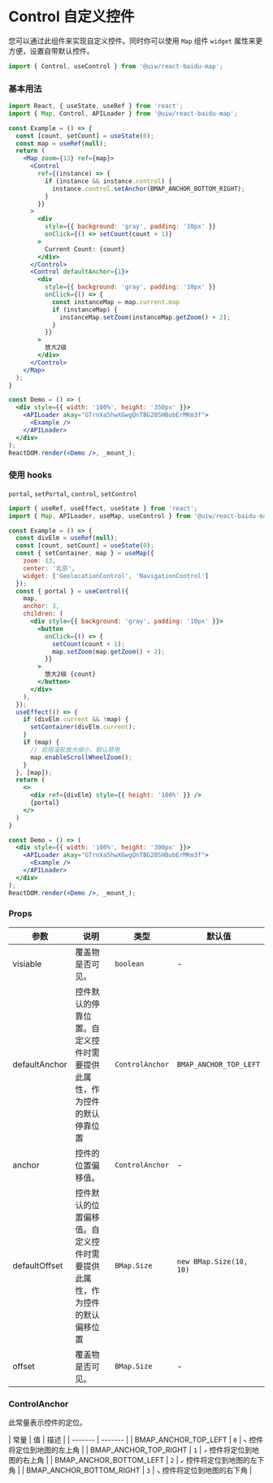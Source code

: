 Control 自定义控件
===

您可以通过此组件来实现自定义控件。同时你可以使用 `Map` 组件 `widget` 属性来更方便，设置自带默认控件。

```jsx
import { Control, useControl } from '@uiw/react-baidu-map';
```

### 基本用法

<!--DemoStart,bgWhite--> 
```jsx
import React, { useState, useRef } from 'react';
import { Map, Control, APILoader } from '@uiw/react-baidu-map';

const Example = () => {
  const [count, setCount] = useState(0);
  const map = useRef(null);
  return (
    <Map zoom={13} ref={map}>
      <Control
        ref={(instance) => {
          if (instance && instance.control) {
            instance.control.setAnchor(BMAP_ANCHOR_BOTTOM_RIGHT);
          }
        }}
      >
        <div
          style={{ background: 'gray', padding: '10px' }}
          onClick={() => setCount(count + 1)}
        >
          Current Count: {count}
        </div>
      </Control>
      <Control defaultAnchor={1}>
        <div
          style={{ background: 'gray', padding: '10px' }}
          onClick={() => {
            const instanceMap = map.current.map
            if (instanceMap) {
              instanceMap.setZoom(instanceMap.getZoom() + 2);
            }
          }}
        >
          放大2级
        </div>
      </Control>
    </Map>
  );
}

const Demo = () => (
  <div style={{ width: '100%', height: '350px' }}>
    <APILoader akay="GTrnXa5hwXGwgQnTBG28SHBubErMKm3f">
      <Example />
    </APILoader>
  </div>
);
ReactDOM.render(<Demo />, _mount_);
```
<!--End-->

### 使用 hooks

`portal`, `setPortal`, `control`, `setControl`

<!--DemoStart,bgWhite--> 
```jsx
import { useRef, useEffect, useState } from 'react';
import { Map, APILoader, useMap, useControl } from '@uiw/react-baidu-map';

const Example = () => {
  const divElm = useRef(null);
  const [count, setCount] = useState(0);
  const { setContainer, map } = useMap({
    zoom: 13,
    center: '北京',
    widget: ['GeolocationControl', 'NavigationControl']
  });
  const { portal } = useControl({
    map,
    anchor: 3,
    children: (
      <div style={{ background: 'gray', padding: '10px' }}>
        <button
          onClick={() => {
            setCount(count + 1);
            map.setZoom(map.getZoom() + 2);
          }}
        >
          放大2级 {count}
        </button>
      </div>
    ),
  });
  useEffect(() => {
    if (divElm.current && !map) {
      setContainer(divElm.current);
    }
    if (map) {
      // 启用滚轮放大缩小，默认禁用
      map.enableScrollWheelZoom();
    }
  }, [map]);
  return (
    <>
      <div ref={divElm} style={{ height: '100%' }} />
      {portal}
    </>
  )
}

const Demo = () => (
  <div style={{ width: '100%', height: '300px' }}>
    <APILoader akay="GTrnXa5hwXGwgQnTBG28SHBubErMKm3f">
      <Example />
    </APILoader>
  </div>
);
ReactDOM.render(<Demo />, _mount_);
```
<!--End-->

### Props

| 参数 | 说明 | 类型 | 默认值 |
| ----- | ----- | ----- | ----- |
| visiable | 覆盖物是否可见。 | `boolean` | - |
| defaultAnchor | 控件默认的停靠位置。自定义控件时需要提供此属性，作为控件的默认停靠位置 | `ControlAnchor` | `BMAP_ANCHOR_TOP_LEFT` |
| anchor | 控件的位置偏移值。| `ControlAnchor` | - |
| defaultOffset | 控件默认的位置偏移值。自定义控件时需要提供此属性，作为控件的默认偏移位置 | `BMap.Size` | `new BMap.Size(10, 10)` |
| offset | 覆盖物是否可见。 | `BMap.Size` | - |

### ControlAnchor

此常量表示控件的定位。

| 常量 | 值 | 描述 |
| ------- | ------- |
| BMAP_ANCHOR_TOP_LEFT | `0` | `↖` 控件将定位到地图的左上角 |
| BMAP_ANCHOR_TOP_RIGHT | `1` | `↗` 控件将定位到地图的右上角 |
| BMAP_ANCHOR_BOTTOM_LEFT | `2` | `↙` 控件将定位到地图的左下角 |
| BMAP_ANCHOR_BOTTOM_RIGHT | `3` | `↘` 控件将定位到地图的右下角 |
